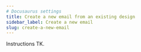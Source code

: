 ```yaml
---
# Docusaurus settings
title: Create a new email from an existing design
sidebar_label: Create a new email
slug: create-a-new-email
---
```


Instructions TK.
